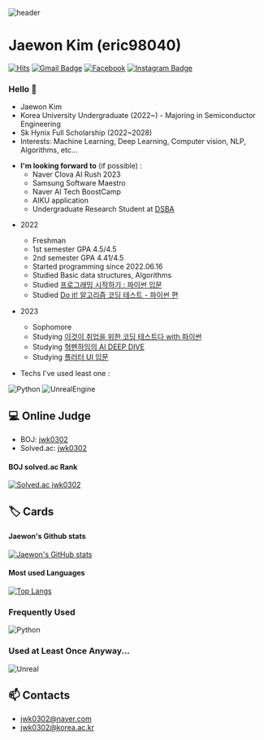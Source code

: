 ![header](https://capsule-render.vercel.app/api?type=waving&color=0:c2e59c,100:64b3f4&height=300&section=header&text=Jaewon%20Kim&fontColor=f7f5f5&fontSize=90)

# Jaewon Kim (eric98040)

[![Hits](https://hits.seeyoufarm.com/api/count/incr/badge.svg?url=https%3A%2F%2Fgithub.com%2Feric98040&count_bg=%2379C83D&title_bg=%23555555&icon=&icon_color=%23E7E7E7&title=hits&edge_flat=false)](https://hits.seeyoufarm.com)
[![Gmail Badge](https://img.shields.io/badge/-Gmail-d14836?style=flat-square&logo=Gmail&logoColor=white&link=mailto:eric98040@gmail.com)](mailto:eric98040@gmail.com)
[![Facebook](https://img.shields.io/badge/facebook-1877f2?style=flat-square&logo=facebook&logoColor=white&link=https://www.facebook.com/profile.php?id=100005365142404)](https://www.facebook.com/profile.php?id=100005365142404)
[![Instagram Badge](https://img.shields.io/badge/-Instagram-dd2a7b?style=flat-square&logo=instagram&logoColor=white&link=https://www.instagram.com/jae.__.one/)](https://www.instagram.com/jae.__.one/)




### Hello 👋

* Jaewon Kim
* Korea University Undergraduate (2022~) - Majoring in Semiconductor Engineering
* Sk Hynix Full Scholarship (2022~2028)
* Interests: Machine Learning, Deep Learning, Computer vision, NLP, Algorithms, etc...


- **I'm looking forward to** (if possible) : 
    * Naver Clova AI Rush 2023
    * Samsung Software Maestro 
    * Naver AI Tech BoostCamp 
    * AIKU application
    * Undergraduate Research Student at [DSBA](http://dsba.korea.ac.kr)



+ 2022
    + Freshman 
    + 1st semester GPA 4.5/4.5
    + 2nd semester GPA 4.41/4.5
    + Started programming since 2022.06.16
    + Studied Basic data structures, Algorithms
    + Studied [프로그래밍 시작하기 : 파이썬 입문](https://www.inflearn.com/course/%ED%94%84%EB%A1%9C%EA%B7%B8%EB%9E%98%EB%B0%8D-%ED%8C%8C%EC%9D%B4%EC%8D%AC-%EC%9E%85%EB%AC%B8-%EC%9D%B8%ED%94%84%EB%9F%B0-%EC%98%A4%EB%A6%AC%EC%A7%80%EB%84%90)
    + Studied [Do it! 알고리즘 코딩 테스트 - 파이썬 편](https://github.com/eric98040/Do-It-Algorithm-Coding-Test)



+ 2023
    + Sophomore  
    + Studying [이것이 취업을 위한 코딩 테스트다 with 파이썬](https://github.com/eric98040/python-for-coding-test)
    + Studying [혁펜하임의 AI DEEP DIVE](https://storage.googleapis.com/static.fastcampus.co.kr/prod/uploads/202211/080558-707/[%ED%8C%A8%EC%8A%A4%ED%8A%B8%EC%BA%A0%ED%8D%BC%EC%8A%A4]-%EA%B5%90%EC%9C%A1%EA%B3%BC%EC%A0%95%EC%86%8C%EA%B0%9C%EC%84%9C-%ED%98%81%ED%8E%9C%ED%95%98%EC%9E%84%EC%9D%98-ai-deep-dive--online.-.pdf)
    + Studying [플러터 UI 입문](https://github.com/flutter-coder/flutter-ui-book1) 



- Techs I've used least one :

<img alt="Python" src ="https://img.shields.io/badge/Python-3776AB.svg?&style=for-the-badge&logo=Python&logoColor=white"/> <img alt="UnrealEngine" src ="https://img.shields.io/badge/Unreal-00599C.svg?&style=for-the-badge&logo=Unreal Engine&logoColor=white"/>


## 💻 Online Judge

* BOJ: [jwk0302](http://icpc.me/jwk0302)
* Solved.ac: [jwk0302](https://solved.ac/profile/jwk0302)

#### BOJ solved.ac Rank

[![Solved.ac
jwk0302](http://mazassumnida.wtf/api/v2/generate_badge?boj=jwk0302)](https://solved.ac/jwk0302)

## 🏷️ Cards

#### Jaewon's Github stats

[![Jaewon's GitHub stats](https://github-readme-stats.vercel.app/api?username=eric98040)](https://github.com/DetegiCE/github-readme-stats)

#### Most used Languages

[![Top Langs](https://github-readme-stats.vercel.app/api/top-langs/?username=eric98040&layout=compact&langs_count=10)](https://github.com/eric98040)

### Frequently Used       
![Python](https://img.shields.io/badge/Python-3775a9?style=flat-square&logo=Python&logoColor=white)

### Used at Least Once Anyway...
![Unreal](https://img.shields.io/badge/Unreal%20Engine-313131?style=flat-square&logo=Unreal%20Engine&logoColor=white)

## 📫 Contacts

* jwk0302@naver.com
* jwk0302@korea.ac.kr

<!--
**eric98040/eric98040** is a ✨ _special_ ✨ repository because its `README.md` (this file) appears on your GitHub profile.

Here are some ideas to get you started:

- 🔭 I’m currently working on ...
- 🌱 I’m currently learning ...
- 👯 I’m looking to collaborate on ...
- 🤔 I’m looking for help with ...
- 💬 Ask me about ...
- 📫 How to reach me: ...
- 😄 Pronouns: ...
- ⚡ Fun fact: ...
-->
